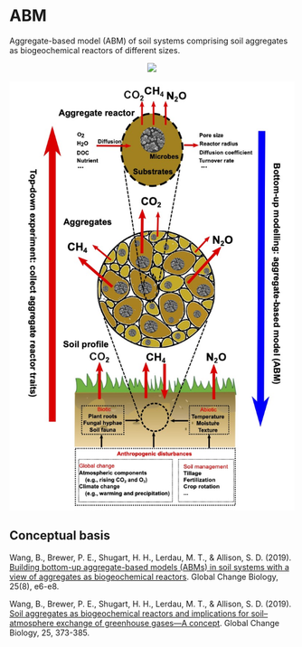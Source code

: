 # ABM
Aggregate-based model (ABM) of soil systems comprising soil aggregates as biogeochemical reactors of different sizes.

<p align='center'> <img src="figures/ABM.jpg"> </p>

<p align='center'> <img src="figures/Aggregate_reactor.jpg"> </p>

## Conceptual basis

Wang, B., Brewer, P. E., Shugart, H. H., Lerdau, M. T., & Allison, S. D. (2019). [Building bottom-up aggregate-based models (ABMs) in soil systems with a view of aggregates as biogeochemical reactors](https://doi.org/10.1111/gcb.14684). Global Change Biology, 25(8), e6-e8.

Wang, B., Brewer, P. E., Shugart, H. H., Lerdau, M. T., & Allison, S. D. (2019). [Soil aggregates as biogeochemical reactors and implications for soil–atmosphere exchange of greenhouse gases—A concept](https://doi.org/10.1111/gcb.14515). Global Change Biology, 25, 373-385.
